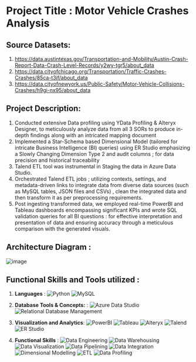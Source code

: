 # **Project Title : Motor Vehicle Crashes Analysis**

## **Source Datasets:**
1. https://data.austintexas.gov/Transportation-and-Mobility/Austin-Crash-Report-Data-Crash-Level-Records/y2wy-tgr5/about_data
2. https://data.cityofchicago.org/Transportation/Traffic-Crashes-Crashes/85ca-t3if/about_data
3. https://data.cityofnewyork.us/Public-Safety/Motor-Vehicle-Collisions-Crashes/h9gi-nx95/about_data

## **Project Description:**
1. Conducted extensive Data profiling using YData Profiling & Alteryx Designer, to meticulously analyze data from all 3 SORs to produce in-depth findings along with an intricated mapping document
2. Implemented a Star-Schema based Dimensional Model (tailored for intricate Business Intelligence (BI) queries) using ER Studio emphasizing a Slowly Changing Dimension Type 2 and audit columns ; for data precision and historical traceability 
3. Talend ETL tool was instrumental in Staging the data in Azure Data Studio.
4. Orchestrated Talend ETL jobs ; utilizing contexts, settings, and metadata-driven links to integrate data from diverse data sources (such as MySQL tables, JSON files and CSVs) , clean the integrated data and then transform it as per preprocessing requirements.
5. Post ingesting transformed data, we employed real-time PowerBI and Tableau dashboards encompassing significant KPIs and wrote SQL validation queries for all BI questions : for effective interpretation and presentation of data and ensuring accuracy through a meticulous comparison with the generated visuals.

## **Architecture Diagram** :

![image](https://github.com/user-attachments/assets/b9351c6b-55f7-478a-8605-c36aa95e1dc6)


## **Functional Skills and Tools utilized** :

1. **Languages** : ![Python](https://img.shields.io/badge/Python-blue?style=for-the-badge) ![MySQL](https://img.shields.io/badge/MySQL-orange?style=for-the-badge)

2. **Database Tools & Concepts:** : ![Azure Data Studio](https://img.shields.io/badge/Azure%20Data%20Studio-blueviolet?style=for-the-badge) ![Relational Database Management](https://img.shields.io/badge/Relational%20Database%20Management-green?style=for-the-badge)
 

3. **Visualization and Analytics**: ![PowerBI](https://img.shields.io/badge/PowerBI-yellow?style=for-the-badge) ![Tableau](https://img.shields.io/badge/Tableau-blue?style=for-the-badge) ![Alteryx](https://img.shields.io/badge/Alteryx-teal?style=for-the-badge) ![Talend](https://img.shields.io/badge/Talend-orange?style=for-the-badge) ![ER Studio](https://img.shields.io/badge/ER%20Studio-purple?style=for-the-badge)


4. **Functional Skills** : ![Data Engineering](https://img.shields.io/badge/Data%20Engineering-blue?style=for-the-badge) ![Data Warehousing](https://img.shields.io/badge/Data%20Warehousing-purple?style=for-the-badge) ![Data Visualization](https://img.shields.io/badge/Data%20Visualization-orange?style=for-the-badge) ![Data Pipelining](https://img.shields.io/badge/Data%20Pipelining-teal?style=for-the-badge) ![Data Integration](https://img.shields.io/badge/Data%20Integration-green?style=for-the-badge) ![Dimensional Modelling](https://img.shields.io/badge/Dimensional%20Modelling-red?style=for-the-badge) ![ETL](https://img.shields.io/badge/ETL-yellow?style=for-the-badge) ![Data Profiling](https://img.shields.io/badge/Data%20Profiling-pink?style=for-the-badge)

